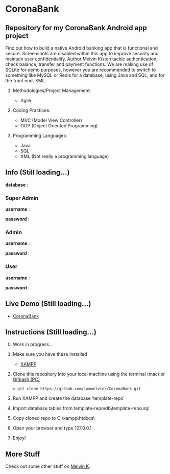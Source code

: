 # CoronaBank

## Repository for my CoronaBank Android app project

Find out how to build a native Android banking app that is functional and secure. Screenshots are disabled within this app to improve security and maintain user confidentiality. Author Melvin Kisten tackle authentication, check balance, transfer and payment functions. We are making use of SQLite for demo purposes, however you are recommended to switch to something like MySQL or Redis for a database, using Java and SQL, and for the front end, XML.

1. Methodologies/Project Management:

   - Agile

2. Coding Practices:

   - MVC (Model View Controller)
   - OOP (Object Oriented Programming)

3. Programming Languages:
   - Java
   - SQL
   - XML (Not really a programming language)

## Info (Still loading...)

**database** :

### Super Admin

**username** :

**password** :

### Admin

**username** :

**password** :

### User

**username** :

**password** :

## Live Demo (Still loading...)

- [CoronaBank](https://template-repo.com/ "CoronaBank")

## Instructions (Still loading...)

0. Work in progress...

1. Make sure you have these installed

   - [XAMPP](https://www.apachefriends.org/download.html "XAMPP")

2. Clone this repository into your local machine using the terminal (mac) or [Gitbash (PC)](https://git-scm.com/download/win "Gitbash (PC)")

   `> git clone https://github.com/iammelvink/CoronaBank.git`

3. Run XAMPP and create the database 'template-repo'

4. Import database tables from template-repo\db\template-repo.sql

5. Copy cloned repo to C:\xampp\htdocs\

6. Open your browser and type 127.0.0.1

7. Enjoy!

## More Stuff

Check out some other stuff on [Melvin K](https://github.com/iammelvink "Melvin K GitHub page").
